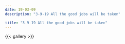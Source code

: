 ```yaml
---
date: 19-03-09
description: "3-9-19 All the good jobs will be taken"

title: "3-9-19 All the good jobs will be taken"
---
```

{{< gallery >}}
